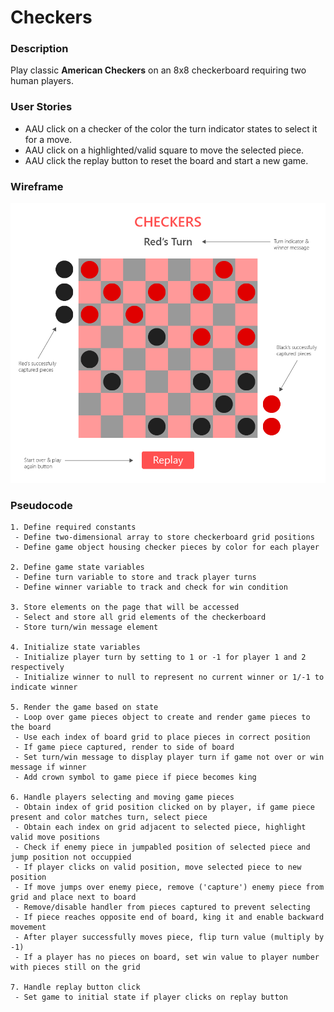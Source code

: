 # Checkers

### Description
Play classic **American Checkers** on an 8x8 checkerboard requiring two human players.

### User Stories
- AAU click on a checker of the color the turn indicator states to select it for a move.
- AAU click on a highlighted/valid square to move the selected piece.
- AAU click the replay button to reset the board and start a new game.

### Wireframe
![alt text](wireframe.png "Checkers Wireframe")

### Pseudocode

```
1. Define required constants
 - Define two-dimensional array to store checkerboard grid positions
 - Define game object housing checker pieces by color for each player

2. Define game state variables
 - Define turn variable to store and track player turns
 - Define winner variable to track and check for win condition

3. Store elements on the page that will be accessed
 - Select and store all grid elements of the checkerboard
 - Store turn/win message element
 
4. Initialize state variables
 - Initialize player turn by setting to 1 or -1 for player 1 and 2 respectively
 - Initialize winner to null to represent no current winner or 1/-1 to indicate winner

5. Render the game based on state
 - Loop over game pieces object to create and render game pieces to the board
 - Use each index of board grid to place pieces in correct position
 - If game piece captured, render to side of board
 - Set turn/win message to display player turn if game not over or win message if winner
 - Add crown symbol to game piece if piece becomes king
 
6. Handle players selecting and moving game pieces
 - Obtain index of grid position clicked on by player, if game piece present and color matches turn, select piece
 - Obtain each index on grid adjacent to selected piece, highlight valid move positions
 - Check if enemy piece in jumpabled position of selected piece and jump position not occuppied
 - If player clicks on valid position, move selected piece to new position
 - If move jumps over enemy piece, remove ('capture') enemy piece from grid and place next to board
 - Remove/disable handler from pieces captured to prevent selecting
 - If piece reaches opposite end of board, king it and enable backward movement
 - After player successfully moves piece, flip turn value (multiply by -1)
 - If a player has no pieces on board, set win value to player number with pieces still on the grid

7. Handle replay button click
 - Set game to initial state if player clicks on replay button
```
